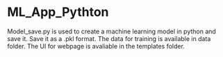# ML_App_Pythton
Model_save.py is used to create a machine learning model in python and save it.
Save it as a .pkl format.
The data for training is available in data folder.
The UI for webpage is avaliable in the templates folder.
